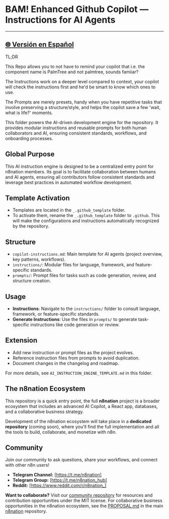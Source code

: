 # BAM! Enhanced Github Copilot — Instructions for AI Agents

---
[🌐 Versión en Español](https://github.com/MrKaizen7/motor_instrucciones_github_copilot_agent)
---
TL;DR

This Repo allows you to not have to remind your copilot that i.e. the component name is PalmTree and not palmtree, sounds famiiar?

The Instructions work on a deeper level compared to context, your copilot will check the instructions first and he'd be smart to know which ones to use.

The Prompts are merely presets, handy when you have repetitive tasks that involve preserving a structure/style, and helps the copilot save a few 'wait, what is life?' moments.

This folder powers the AI-driven development engine for the repository. It provides modular instructions and reusable prompts for both human collaborators and AI, ensuring consistent standards, workflows, and onboarding processes.

## Global Purpose
This AI instruction engine is designed to be a centralized entry point for n8nation members. Its goal is to facilitate collaboration between humans and AI agents, ensuring all contributors follow consistent standards and leverage best practices in automated workflow development.

## Template Activation
- Templates are located in the `_.github_template` folder.
- To activate them, rename the `_.github_template` folder to `.github`. This will make the configurations and instructions automatically recognized by the repository.

## Structure
- `copilot-instructions.md`: Main template for AI agents (project overview, key patterns, workflows).
- `instructions/`: Modular files for language, framework, and feature-specific standards.
- `prompts/`: Prompt files for tasks such as code generation, review, and structure creation.

## Usage
- **Instructions**: Navigate to the `instructions/` folder to consult language, framework, or feature-specific standards.
- **Generate Instructions**: Use the files in `prompts/` to generate task-specific instructions like code generation or review.

## Extension
- Add new instruction or prompt files as the project evolves.
- Reference instruction files from prompts to avoid duplication.
- Document changes in the changelog and roadmap.

For more details, see `AI_INSTRUCTION_ENGINE_TEMPLATE.md` in this folder.

## The n8nation Ecosystem

This repository is a quick entry point, the full **n8nation** project is a broader ecosystem that includes an advanced AI Copilot, a React app, databases, and a collaborative business strategy.

Development of the n8nation ecosystem will take place in a **dedicated repository** (coming soon), where you'll find the full implementation and all the tools to build, collaborate, and monetize with n8n.

## Community

Join our community to ask questions, share your workflows, and connect with other n8n users!

*   **Telegram Channel:** [https://t.me/n8nation]
*   **Telegram Group:** [https://t.me/n8nation_hub]
*   **Reddit:** [https://www.reddit.com/r/n8nation_]

**Want to collaborate?** Visit our [community repository](community-repo/README.md) for resources and contribution opportunities under the MIT license. For collaborative business opportunities in the n8nation ecosystem, see the [PROPOSAL.md](PROPOSAL.md) in the main [n8nation](https://github.com/MrKaizen7/n8nation) repository.